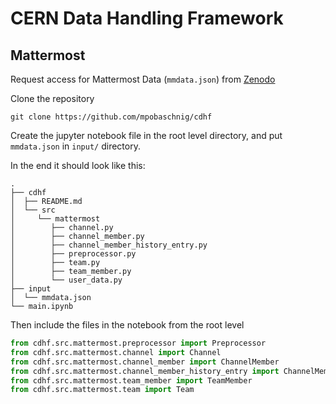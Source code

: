 # CERN Data Handling Framework

## Mattermost

Request access for Mattermost Data (`mmdata.json`) from [Zenodo](https://zenodo.org/record/6319684#.YnOMdi8Rr0o)

Clone the repository 

```
git clone https://github.com/mpobaschnig/cdhf
```

Create the jupyter notebook file in the root level directory, and put `mmdata.json` in `input/` directory.

In the end it should look like this:
```
.
├── cdhf
│  ├── README.md
│  └── src
│     └── mattermost
│        ├── channel.py
│        ├── channel_member.py
│        ├── channel_member_history_entry.py
│        ├── preprocessor.py
│        ├── team.py
│        ├── team_member.py
│        └── user_data.py
├── input
│  └── mmdata.json
└── main.ipynb
```

Then include the files in the notebook from the root level

```python
from cdhf.src.mattermost.preprocessor import Preprocessor
from cdhf.src.mattermost.channel import Channel
from cdhf.src.mattermost.channel_member import ChannelMember
from cdhf.src.mattermost.channel_member_history_entry import ChannelMemberHistoryEntry
from cdhf.src.mattermost.team_member import TeamMember
from cdhf.src.mattermost.team import Team
```
